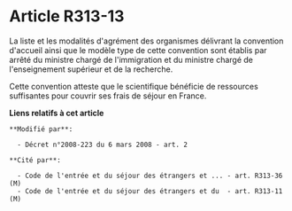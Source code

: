 # Article R313-13

La liste et les modalités d'agrément des organismes délivrant la convention d'accueil ainsi que le modèle type de cette
convention sont établis par arrêté du    ministre chargé de l'immigration  et du ministre chargé de l'enseignement supérieur
et de la recherche. 

Cette convention atteste que le scientifique bénéficie de ressources suffisantes pour couvrir ses frais de séjour en France.

**Liens relatifs à cet article**

	**Modifié par**:

	  - Décret n°2008-223 du 6 mars 2008 - art. 2

	**Cité par**:

	  - Code de l'entrée et du séjour des étrangers et ... - art. R313-36 (M)
	  - Code de l'entrée et du séjour des étrangers et du  - art. R313-11 (M)

